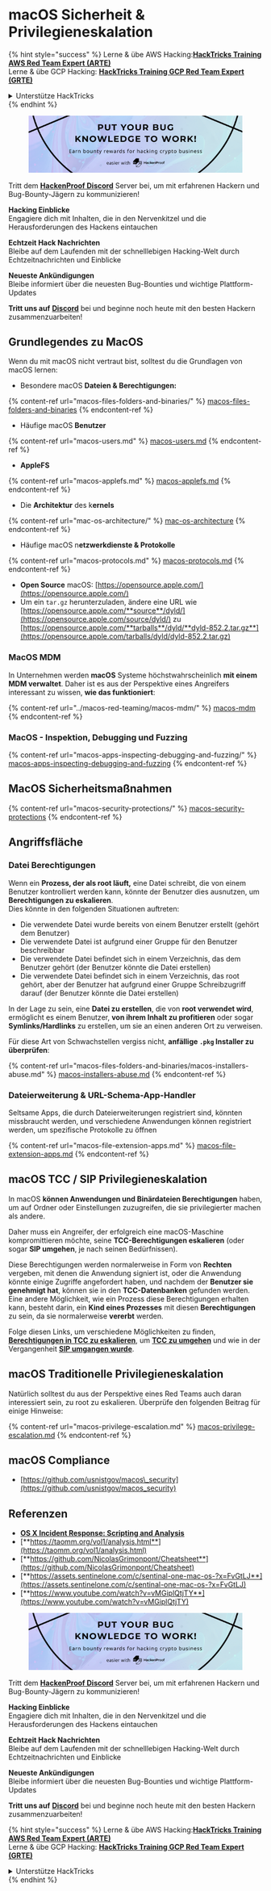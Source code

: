 # macOS Sicherheit & Privilegieneskalation

{% hint style="success" %}
Lerne & übe AWS Hacking:<img src="../../.gitbook/assets/arte.png" alt="" data-size="line">[**HackTricks Training AWS Red Team Expert (ARTE)**](https://training.hacktricks.xyz/courses/arte)<img src="../../.gitbook/assets/arte.png" alt="" data-size="line">\
Lerne & übe GCP Hacking: <img src="../../.gitbook/assets/grte.png" alt="" data-size="line">[**HackTricks Training GCP Red Team Expert (GRTE)**<img src="../../.gitbook/assets/grte.png" alt="" data-size="line">](https://training.hacktricks.xyz/courses/grte)

<details>

<summary>Unterstütze HackTricks</summary>

* Überprüfe die [**Abonnementpläne**](https://github.com/sponsors/carlospolop)!
* **Tritt der** 💬 [**Discord-Gruppe**](https://discord.gg/hRep4RUj7f) oder der [**Telegram-Gruppe**](https://t.me/peass) bei oder **folge** uns auf **Twitter** 🐦 [**@hacktricks\_live**](https://twitter.com/hacktricks_live)**.**
* **Teile Hacking-Tricks, indem du PRs zu den** [**HackTricks**](https://github.com/carlospolop/hacktricks) und [**HackTricks Cloud**](https://github.com/carlospolop/hacktricks-cloud) GitHub-Repos einreichst.

</details>
{% endhint %}

<figure><img src="../../.gitbook/assets/image (3).png" alt=""><figcaption></figcaption></figure>

Tritt dem [**HackenProof Discord**](https://discord.com/invite/N3FrSbmwdy) Server bei, um mit erfahrenen Hackern und Bug-Bounty-Jägern zu kommunizieren!

**Hacking Einblicke**\
Engagiere dich mit Inhalten, die in den Nervenkitzel und die Herausforderungen des Hackens eintauchen

**Echtzeit Hack Nachrichten**\
Bleibe auf dem Laufenden mit der schnelllebigen Hacking-Welt durch Echtzeitnachrichten und Einblicke

**Neueste Ankündigungen**\
Bleibe informiert über die neuesten Bug-Bounties und wichtige Plattform-Updates

**Tritt uns auf** [**Discord**](https://discord.com/invite/N3FrSbmwdy) bei und beginne noch heute mit den besten Hackern zusammenzuarbeiten!

## Grundlegendes zu MacOS

Wenn du mit macOS nicht vertraut bist, solltest du die Grundlagen von macOS lernen:

* Besondere macOS **Dateien & Berechtigungen:**

{% content-ref url="macos-files-folders-and-binaries/" %}
[macos-files-folders-and-binaries](macos-files-folders-and-binaries/)
{% endcontent-ref %}

* Häufige macOS **Benutzer**

{% content-ref url="macos-users.md" %}
[macos-users.md](macos-users.md)
{% endcontent-ref %}

* **AppleFS**

{% content-ref url="macos-applefs.md" %}
[macos-applefs.md](macos-applefs.md)
{% endcontent-ref %}

* Die **Architektur** des k**ernels**

{% content-ref url="mac-os-architecture/" %}
[mac-os-architecture](mac-os-architecture/)
{% endcontent-ref %}

* Häufige macOS n**etzwerkdienste & Protokolle**

{% content-ref url="macos-protocols.md" %}
[macos-protocols.md](macos-protocols.md)
{% endcontent-ref %}

* **Open Source** macOS: [https://opensource.apple.com/](https://opensource.apple.com/)
* Um ein `tar.gz` herunterzuladen, ändere eine URL wie [https://opensource.apple.com/**source**/dyld/](https://opensource.apple.com/source/dyld/) zu [https://opensource.apple.com/**tarballs**/dyld/**dyld-852.2.tar.gz**](https://opensource.apple.com/tarballs/dyld/dyld-852.2.tar.gz)

### MacOS MDM

In Unternehmen werden **macOS** Systeme höchstwahrscheinlich **mit einem MDM verwaltet**. Daher ist es aus der Perspektive eines Angreifers interessant zu wissen, **wie das funktioniert**:

{% content-ref url="../macos-red-teaming/macos-mdm/" %}
[macos-mdm](../macos-red-teaming/macos-mdm/)
{% endcontent-ref %}

### MacOS - Inspektion, Debugging und Fuzzing

{% content-ref url="macos-apps-inspecting-debugging-and-fuzzing/" %}
[macos-apps-inspecting-debugging-and-fuzzing](macos-apps-inspecting-debugging-and-fuzzing/)
{% endcontent-ref %}

## MacOS Sicherheitsmaßnahmen

{% content-ref url="macos-security-protections/" %}
[macos-security-protections](macos-security-protections/)
{% endcontent-ref %}

## Angriffsfläche

### Datei Berechtigungen

Wenn ein **Prozess, der als root läuft,** eine Datei schreibt, die von einem Benutzer kontrolliert werden kann, könnte der Benutzer dies ausnutzen, um **Berechtigungen zu eskalieren**.\
Dies könnte in den folgenden Situationen auftreten:

* Die verwendete Datei wurde bereits von einem Benutzer erstellt (gehört dem Benutzer)
* Die verwendete Datei ist aufgrund einer Gruppe für den Benutzer beschreibbar
* Die verwendete Datei befindet sich in einem Verzeichnis, das dem Benutzer gehört (der Benutzer könnte die Datei erstellen)
* Die verwendete Datei befindet sich in einem Verzeichnis, das root gehört, aber der Benutzer hat aufgrund einer Gruppe Schreibzugriff darauf (der Benutzer könnte die Datei erstellen)

In der Lage zu sein, eine **Datei zu erstellen**, die von **root verwendet wird**, ermöglicht es einem Benutzer, **von ihrem Inhalt zu profitieren** oder sogar **Symlinks/Hardlinks** zu erstellen, um sie an einen anderen Ort zu verweisen.

Für diese Art von Schwachstellen vergiss nicht, **anfällige `.pkg` Installer zu überprüfen**:

{% content-ref url="macos-files-folders-and-binaries/macos-installers-abuse.md" %}
[macos-installers-abuse.md](macos-files-folders-and-binaries/macos-installers-abuse.md)
{% endcontent-ref %}

### Dateierweiterung & URL-Schema-App-Handler

Seltsame Apps, die durch Dateierweiterungen registriert sind, könnten missbraucht werden, und verschiedene Anwendungen können registriert werden, um spezifische Protokolle zu öffnen

{% content-ref url="macos-file-extension-apps.md" %}
[macos-file-extension-apps.md](macos-file-extension-apps.md)
{% endcontent-ref %}

## macOS TCC / SIP Privilegieneskalation

In macOS **können Anwendungen und Binärdateien Berechtigungen** haben, um auf Ordner oder Einstellungen zuzugreifen, die sie privilegierter machen als andere.

Daher muss ein Angreifer, der erfolgreich eine macOS-Maschine kompromittieren möchte, seine **TCC-Berechtigungen eskalieren** (oder sogar **SIP umgehen**, je nach seinen Bedürfnissen).

Diese Berechtigungen werden normalerweise in Form von **Rechten** vergeben, mit denen die Anwendung signiert ist, oder die Anwendung könnte einige Zugriffe angefordert haben, und nachdem der **Benutzer sie genehmigt hat**, können sie in den **TCC-Datenbanken** gefunden werden. Eine andere Möglichkeit, wie ein Prozess diese Berechtigungen erhalten kann, besteht darin, ein **Kind eines Prozesses** mit diesen **Berechtigungen** zu sein, da sie normalerweise **vererbt** werden.

Folge diesen Links, um verschiedene Möglichkeiten zu finden, [**Berechtigungen in TCC zu eskalieren**](macos-security-protections/macos-tcc/#tcc-privesc-and-bypasses), um [**TCC zu umgehen**](macos-security-protections/macos-tcc/macos-tcc-bypasses/) und wie in der Vergangenheit [**SIP umgangen wurde**](macos-security-protections/macos-sip.md#sip-bypasses).

## macOS Traditionelle Privilegieneskalation

Natürlich solltest du aus der Perspektive eines Red Teams auch daran interessiert sein, zu root zu eskalieren. Überprüfe den folgenden Beitrag für einige Hinweise:

{% content-ref url="macos-privilege-escalation.md" %}
[macos-privilege-escalation.md](macos-privilege-escalation.md)
{% endcontent-ref %}

## macOS Compliance

* [https://github.com/usnistgov/macos\_security](https://github.com/usnistgov/macos_security)

## Referenzen

* [**OS X Incident Response: Scripting and Analysis**](https://www.amazon.com/OS-Incident-Response-Scripting-Analysis-ebook/dp/B01FHOHHVS)
* [**https://taomm.org/vol1/analysis.html**](https://taomm.org/vol1/analysis.html)
* [**https://github.com/NicolasGrimonpont/Cheatsheet**](https://github.com/NicolasGrimonpont/Cheatsheet)
* [**https://assets.sentinelone.com/c/sentinal-one-mac-os-?x=FvGtLJ**](https://assets.sentinelone.com/c/sentinal-one-mac-os-?x=FvGtLJ)
* [**https://www.youtube.com/watch?v=vMGiplQtjTY**](https://www.youtube.com/watch?v=vMGiplQtjTY)

<figure><img src="../../.gitbook/assets/image (3).png" alt=""><figcaption></figcaption></figure>

Tritt dem [**HackenProof Discord**](https://discord.com/invite/N3FrSbmwdy) Server bei, um mit erfahrenen Hackern und Bug-Bounty-Jägern zu kommunizieren!

**Hacking Einblicke**\
Engagiere dich mit Inhalten, die in den Nervenkitzel und die Herausforderungen des Hackens eintauchen

**Echtzeit Hack Nachrichten**\
Bleibe auf dem Laufenden mit der schnelllebigen Hacking-Welt durch Echtzeitnachrichten und Einblicke

**Neueste Ankündigungen**\
Bleibe informiert über die neuesten Bug-Bounties und wichtige Plattform-Updates

**Tritt uns auf** [**Discord**](https://discord.com/invite/N3FrSbmwdy) bei und beginne noch heute mit den besten Hackern zusammenzuarbeiten!

{% hint style="success" %}
Lerne & übe AWS Hacking:<img src="../../.gitbook/assets/arte.png" alt="" data-size="line">[**HackTricks Training AWS Red Team Expert (ARTE)**](https://training.hacktricks.xyz/courses/arte)<img src="../../.gitbook/assets/arte.png" alt="" data-size="line">\
Lerne & übe GCP Hacking: <img src="../../.gitbook/assets/grte.png" alt="" data-size="line">[**HackTricks Training GCP Red Team Expert (GRTE)**<img src="../../.gitbook/assets/grte.png" alt="" data-size="line">](https://training.hacktricks.xyz/courses/grte)

<details>

<summary>Unterstütze HackTricks</summary>

* Überprüfe die [**Abonnementpläne**](https://github.com/sponsors/carlospolop)!
* **Tritt der** 💬 [**Discord-Gruppe**](https://discord.gg/hRep4RUj7f) oder der [**Telegram-Gruppe**](https://t.me/peass) bei oder **folge** uns auf **Twitter** 🐦 [**@hacktricks\_live**](https://twitter.com/hacktricks_live)**.**
* **Teile Hacking-Tricks, indem du PRs zu den** [**HackTricks**](https://github.com/carlospolop/hacktricks) und [**HackTricks Cloud**](https://github.com/carlospolop/hacktricks-cloud) GitHub-Repos einreichst.

</details>
{% endhint %}
